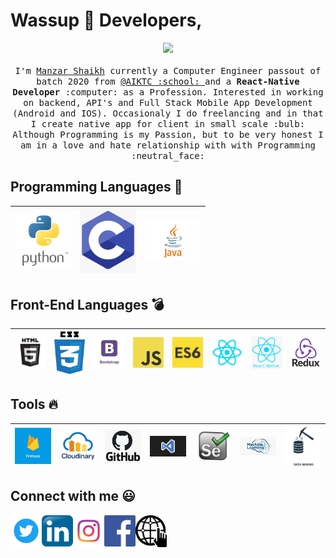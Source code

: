 # Wassup :wave: Developers,

<p align="center">
  <img src="https://raw.githubusercontent.com/coderjojo/coderjojo/master/img/github.gif" width=100>
  <br><br>
  <samp>
    I'm <a href="https://manzars.github.io/">Manzar Shaikh</a> currently a Computer Engineer passout of batch 2020 from <a href="https://www.aiktc.ac.in/">@AIKTC :school: </a> and a <b>React-Native Developer</b> :computer: as a Profession. Interested in working on backend, API's and Full Stack Mobile App Development (Android and IOS). Occasionaly I do freelancing and in that I create native app for client in small scale :bulb: Although Programming is my Passion, but to be very honest I am in a love and hate relationship with with Programming :neutral_face:
  </samp>
</p>


## Programming Languages :rocket:

| <img src="https://raw.githubusercontent.com/manzars/manzars/master/img/python.png" width=90> | <img src="https://raw.githubusercontent.com/manzars/manzars/master/img/c.png" width=90> | <img src="https://raw.githubusercontent.com/manzars/manzars/master/img/java.jpg" width=90> | 
|:---:|:---:|:---:|

## Front-End Languages :bomb:

| <img src="https://raw.githubusercontent.com/manzars/manzars/master/img/html.png" width=90> | <img src="https://raw.githubusercontent.com/manzars/manzars/master/img/css.png" width=90> | <img src="https://raw.githubusercontent.com/manzars/manzars/master/img/bootstrap.png" width=90> | <img src="https://raw.githubusercontent.com/manzars/manzars/master/img/js.png" width=90> | <img src="https://raw.githubusercontent.com/manzars/manzars/master/img/es6.png" width=90> | <img src="https://raw.githubusercontent.com/manzars/manzars/master/img/react.png" width=90> | <img src="https://raw.githubusercontent.com/manzars/manzars/master/img/reactnative.png" width=90> | <img src="https://raw.githubusercontent.com/manzars/manzars/master/img/redux.png" width=90> |
|:---:|:---:|:---:|:---:|:---:|:---:|:---:|:---:|

## Tools :fire:

| <img src="https://raw.githubusercontent.com/manzars/manzars/master/img/firebase.png" width=90> | <img src="https://raw.githubusercontent.com/manzars/manzars/master/img/cloudinary.png" width=90> | <img src="https://raw.githubusercontent.com/manzars/manzars/master/img/github.png" width=90> | <img src="https://raw.githubusercontent.com/manzars/manzars/master/img/vscode.png" width=90> | <img src="https://raw.githubusercontent.com/manzars/manzars/master/img/selenium.png" width=90> | <img src="https://raw.githubusercontent.com/manzars/manzars/master/img/machinelearning.png" width=90> | <img src="https://raw.githubusercontent.com/manzars/manzars/master/img/dataminings.png" width=90> |
|:---:|:---:|:---:|:---:|:---:|:---:|:---:|




## Connect with me :smiley:

<a href="https://twitter.com/manzars99">
  <img align="left" alt="Manzar Shaikh | Twitter" width="50px" src="https://raw.githubusercontent.com/manzars/manzars/master/img/twitter.png" />
</a>
<a href="https://www.linkedin.com/in/manzars">
  <img align="left" alt="Manzar Shaikh | LinkedIn" width="50px" src="https://raw.githubusercontent.com/manzars/manzars/master/img/linkedin.png" />
</a>
<a href="https://www.instagram.com/manz.ar">
  <img align="left" alt="Manzar Shaikh | Instagram" width="50px" src="https://raw.githubusercontent.com/manzars/manzars/master/img/instagram.png" />
</a>
<a href="https://www.facebook.com/manzar.shaikh.545">
  <img align="left" alt="Manzar Shaikh | Facebook" width="50px" src="https://raw.githubusercontent.com/manzars/manzars/master/img/facebook.png" />
</a>
<a href="https://manzars.github.io/">
  <img align="left" alt="Manzar Shaikh | Portfolio" width="50px" src="https://raw.githubusercontent.com/manzars/manzars/master/img/mywebsite.png" />
</a>
